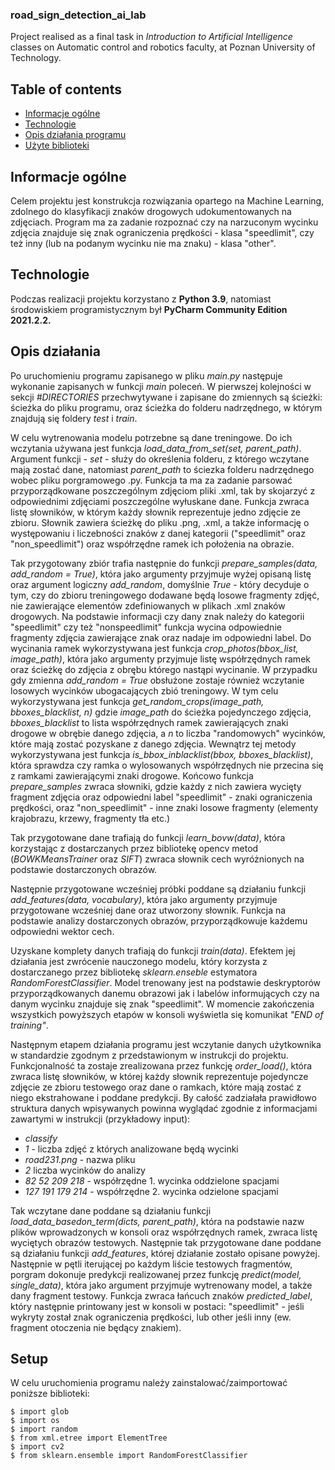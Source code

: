 ### road_sign_detection_ai_lab
 Project realised as a final task in *Introduction to Artificial Intelligence* classes on Automatic control and robotics faculty, at Poznan University of Technology.
 
 ## Table of contents
* [Informacje ogólne](#informacje-ogólne)
* [Technologie](#technologie)
* [Opis działania programu](#opis-działania)
* [Użyte biblioteki](#setup)

## Informacje ogólne
Celem projektu jest konstrukcja rozwiązania opartego na Machine Learning, zdolnego do klasyfikacji znaków drogowych udokumentowanych na zdjęciach. Program ma za zadanie rozpoznać czy
na narzuconym wycinku zdjęcia znajduje się znak ograniczenia prędkości - klasa "speedlimit", czy też inny (lub na podanym wycinku nie ma znaku) - klasa "other".

## Technologie
Podczas realizacji projektu korzystano z **Python 3.9**, natomiast środowiskiem programistycznym był **PyCharm Community Edition 2021.2.2.**
	
## Opis działania
Po uruchomieniu programu zapisanego w pliku *main.py* następuje wykonanie zapisanych w funkcji *main* poleceń. W pierwszej kolejności w sekcji *#DIRECTORIES* przechwytywane i
zapisane do zmiennych są ścieżki: ścieżka do pliku programu, oraz ścieżka do folderu nadrzędnego, w którym znajdują się foldery *test* i *train*.
 
W celu wytrenowania modelu potrzebne są dane treningowe. Do ich wczytania używana jest funkcja *load_data_from_set(set, parent_path)*. Argument funkcji - *set* - służy do określenia 
folderu, z którego wczytane mają zostać dane, natomiast *parent_path* to ściezka folderu nadrzędnego wobec pliku porgramowego .py. Funkcja ta ma za zadanie parsować przyporządkowane
poszczególnym zdjęciom pliki .xml, tak by skojarzyć z odpowiednimi zdjęciami poszczególne wyłuskane dane. Funkcja zwraca listę słowników, w którym każdy słownik reprezentuje
jedno zdjęcie ze zbioru. Słownik zawiera ścieżkę do pliku .png, .xml, a także informację o występowaniu i liczebności znaków z danej kategorii
("speedlimit" oraz "non_speedlimit") oraz współrzędne ramek ich położenia na obrazie. 

Tak przygotowany zbiór trafia następnie do funkcji *prepare_samples(data, add_random = True)*, która jako argumenty przyjmuje wyżej opisaną listę oraz argument logiczny *add_random*,
domyślnie *True* - który decyduje o tym, czy do zbioru treningowego dodawane będą losowe fragmenty zdjęć, nie zawierające elementów zdefiniowanych w plikach .xml znaków drogowych.
Na podstawie informacji czy dany znak należy do kategorii "speedlimit" czy też "nonspeedlimit" funkcja wycina odpowiednie fragmenty zdjęcia zawierające znak oraz nadaje im odpowiedni
label. Do wycinania ramek wykorzystywana jest funkcja *crop_photos(bbox_list, image_path)*, która jako argumenty przyjmuje listę współrzędnych ramek oraz ścieżkę do zdjęcia z obrębu
którego nastąpi wycinanie. 
W przypadku gdy zmienna *add_random = True* obsłużone zostaje również wczytanie losowych wycinków ubogacających zbió treningowy. W tym celu wykorzystywana
jest funkcja *get_random_crops(image_path, bboxes_blacklist, n)* gdzie *image_path* do ścieżka pojedynczego zdjęcia, *bboxes_blacklist* to lista współrzędnych ramek zawierających
znaki drogowe w obrębie danego zdjęcia, a *n* to liczba "randomowych" wycinków, które mają zostać pozyskane z danego zdjęcia. Wewnątrz tej metody wykorzystywana jest funkcja 
*is_bbox_inblacklist(bbox, bboxes_blacklist)*, która sprawdza czy ramka o wylosowanych współrzędnych nie przecina się z ramkami zawierającymi znaki drogowe. Końcowo funkcja *prepare_samples* zwraca słowniki, gdzie każdy z nich zawiera wycięty fragment zdjęcia oraz odpowiedni label "speedlimit" - znaki ograniczenia prędkości, oraz "non_speedlimit" -
inne znaki losowe fragmenty (elementy krajobrazu, krzewy, fragmenty tła etc.)

Tak przygotowane dane trafiają do funkcji *learn_bovw(data)*, która korzystając z dostarczanych przez bibliotekę opencv metod (*BOWKMeansTrainer* oraz *SIFT*) zwraca słownik cech
wyróżnionych na podstawie dostarczonych obrazów.

Następnie przygotowane wcześniej próbki poddane są działaniu funkcji *add_features(data, vocabulary)*, która jako argumenty przyjmuje przygotowane wcześniej dane oraz utworzony
słownik. Funkcja na podstawie analizy dostarczonych obrazów, przyporządkowuje każdemu odpowiedni wektor cech. 

Uzyskane komplety danych trafiają do funkcji *train(data)*. Efektem jej działania jest zwrócenie nauczonego modelu, który korzysta z dostarczanego przez bibliotekę *sklearn.enseble*
estymatora *RandomForestClassifier*. Model trenowany jest na podstawie deskryptorów przyporządkowanych danemu obrazowi jak i labelów informujących czy na danym wycinku znajduje się
znak "speedlimit". W momencie zakończenia wszystkich powyższych etapów w konsoli wyświetla się komunikat *"END of training"*.

Następnym etapem działania programu jest wczytanie danych użytkownika w standardzie zgodnym z przedstawionym w instrukcji do projektu. Funkcjonalność ta zostaje zrealizowana przez 
funkcję *order_load()*, która zwraca listę słowników, w której każdy słownik reprezentuje pojedyncze zdjęcie ze zbioru testowego oraz dane o ramkach, które mają zostać z niego 
ekstrahowane i poddane predykcji. By całość zadziałała prawidłowo struktura danych wpisywanych powinna wyglądać zgodnie z informacjami zawartymi w instrukcji (przykładowy input):
- *classify*
- *1* - liczba zdjęć z których analizowane będą wycinki
- *road231.png* - nazwa pliku
- *2* liczba wycinków do analizy
- *82 52 209 218* - współrzędne 1. wycinka oddzielone spacjami
- *127 191 179 214* - współrzędne 2. wycinka odzielone spacjami

Tak wczytane dane poddane są działaniu funkcji *load_data_basedon_term(dicts, parent_path)*, która na podstawie nazw plików wprowadzonych w
konsoli oraz współrzędnych ramek, zwraca listę wyciętych obrazów testowych. Następnie tak przygotowane dane poddane są działaniu funkcji *add_features*, której działanie zostało 
opisane powyżej. Następnie w pętli iterującej po każdym liście testowych fragmentów, porgram dokonuje predykcji realizowanej przez funkcję *predict(model, single_data)*, która
jako argument przyjmuje wytrenowany model, a także dany fragment testowy. Funkcja zwraca łańcuch znaków *predicted_label*, który następnie printowany jest w konsoli w postaci:
"speedlimit" - jeśli wykryty został znak ograniczenia prędkości, lub other jeśli inny (ew. fragment otoczenia nie będący znakiem). 


## Setup
W celu uruchomienia programu należy zainstalować/zaimportować poniższe biblioteki:

```
$ import glob
$ import os
$ import random
$ from xml.etree import ElementTree
$ import cv2
$ from sklearn.ensemble import RandomForestClassifier
```
 
